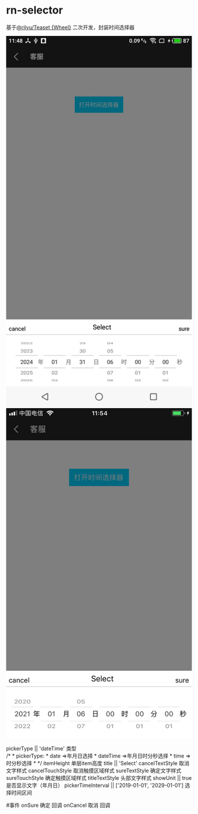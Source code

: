 # rn-selector
基于[@rilyu/Teaset {Wheel}](https://github.com/rilyu/teaset/blob/master/components/Wheel/Wheel.js) 二次开发，封装时间选择器

![Image text](src/res/android.png)
![Image text](src/res/ios.png)

pickerType || 'dateTime'  类型  
/*
     * pickerType:
     *       date        =>年月日选择
     *       dateTime    =>年月日时分秒选择
     *       time        =>时分秒选择
     * */
 itemHeight  单层item高度
 title || 'Select'
 cancelTextStyle    取消文字样式
 cancelTouchStyle   取消触摸区域样式
 sureTextStyle      确定文字样式
 sureTouchStyle     确定触摸区域样式
 titleTextStyle     头部文字样式
 showUnit || true  是否显示文字（年月日）
 pickerTimeInterval || ['2019-01-01', '2029-01-01']   选择时间区间

 
 
 #事件
onSure     确定 回调
onCancel   取消 回调

